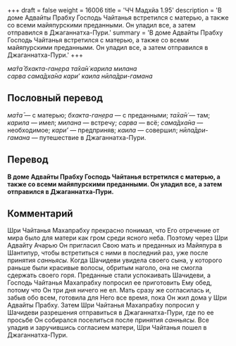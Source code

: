 +++
draft = false
weight = 16006
title = 'ЧЧ Мадхйа 1.95'
description = 'В доме Адвайты Прабху Господь Чайтанья встретился с матерью, а также со всеми майяпурскими преданными. Он уладил все, а затем отправился в Джаганнатха-Пури.'
summary = 'В доме Адвайты Прабху Господь Чайтанья встретился с матерью, а также со всеми майяпурскими преданными. Он уладил все, а затем отправился в Джаганнатха-Пури.'
+++

_ма̄та̄ бхакта-ган̣ера та̄ха̄н̇ карила милана  
сарва сама̄дха̄на кари’ каила нӣла̄дри-гамана_

## Пословный перевод

_ма̄та̄_ — с матерью; _бхакта_\-_ган̣ера_ — с преданными; _та̄ха̄н̇_ — там; _карила_ — имел; _милана_ — встречу; _сарва_ — всё; _сама̄дха̄на_ — необходимое; _кари’_ — предприняв; _каила_ — совершил; _нӣла̄дри_\-_гамана_ — путешествие в Джаганнатха-Пури.

## Перевод

**В доме Адвайты Прабху Господь Чайтанья встретился с матерью, а также со всеми майяпурскими преданными. Он уладил все, а затем отправился в Джаганнатха-Пури.**

## Комментарий

Шри Чайтанья Махапрабху прекрасно понимал, что Его отречение от мира было для матери как гром среди ясного неба. Поэтому через Шри Адвайту Ачарью Он пригласил Свою мать и преданных из Майяпура в Шантипур, чтобы встретиться с ними в последний раз, уже после принятия _санньясы._ Когда Шачидеви увидела своего сына, у которого раньше были красивые волосы, обритым наголо, она не смогла сдержать своего горя. Преданные стали успокаивать Шачидеви, а Господь Чайтанья Махапрабху попросил ее приготовить Ему обед, потому что Он три дня ничего не ел. Мать сразу же согласилась и, забыв обо всем, готовила для Него все время, пока Он жил дома у Шри Адвайты Прабху. Затем Шри Чайтанья Махапрабху попросил у Шачидеви разрешения отправиться в Джаганнатха-Пури, где по ее просьбе Он собирался поселиться после принятия _санньясы._ Все уладив и заручившись согласием матери, Шри Чайтанья пошел в Джаганнатха-Пури.
